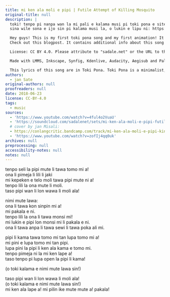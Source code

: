 ```yaml
---
title: mi ken ala moli e pipi | Futile Attempt of Killing Mosquito
original-title: null
description: |
  toki! tenpo pi nanpa wan la mi pali e kalama musi pi toki pona e sitelen tawa!
  sina wile sona e ijo sin pi kalama musi la, o lukin e lipu ni: https://sadale.net/55/

  Hey guys! This is my first toki pona song and my first animation! It's also my first lyrical kinetic typography animation.
  Check out this blogpost. It contains additional info about this song as well as resources for remixing and voice-swapping of this song. The source file of the music is also available: https://sadale.net/55/

  License: CC BY 4.0. Please attribute to "sadale.net" or the URL to the official blogpost above. If you don't want to do the attribution, please contact me and tell me what you're going to do with this piece of work. It's highly likely that I'll grant you attribution exemption.

  Made with LMMS, Inkscape, Synfig, Kdenlive, Audacity, Aegisub and Palette MCT.

  This lyrics of this song are in Toki Pona. Toki Pona is a minimalist, constructed langauge with 123 words invented by jan Sonja. It doesn't take much work to learn this langauge. It can be learned in days and it won't take long to get fluent on it. Learn more by checking out http://tokipona.org/
authors:
  - jan Sate
original-authors: null
proofreaders: null
date: 2018-06-23
license: CC-BY-4.0
tags:
  - music
sources:
  - 'https://www.youtube.com/watch?v=4ful4o2VuaU'
  - 'https://soundcloud.com/sadalenet/sets/mi-ken-ala-moli-e-pipi-futile-attempt-of-killing-mosquito'
  # cover by jan Misali:
  - https://conlangcritic.bandcamp.com/track/mi-ken-ala-moli-e-pipi-kin
  - 'https://www.youtube.com/watch?v=zofIj4qq0uk'
archives: null
preprocessing: null
accessibility-notes: null
notes: null
---
```

tenpo seli la pipi mute li tawa tomo mi a!  
ona li pimeja li lili li jaki  
mi kepeken e telo moli tawa pipi mute ni a!  
tenpo lili la ona mute li moli.  
taso pipi wan li lon wawa li moli ala!

nimi mute lawa:  
ona li tawa kon sinpin mi a!  
mi pakala e ni.  
tenpo lili la ona li tawa monsi mi!  
mi lukin e pipi lon monsi mi li pakala e ni.  
ona li tawa anpa li tawa sewi li tawa poka ali mi.

pipi li kama tawa tomo mi tan lupa tomo mi a!  
mi pini e lupa tomo mi tan pipi.  
lupa pini la pipi li ken ala kama e tomo mi.  
tenpo pimeja ni la mi ken lape a!  
taso tenpo pi lupa open la pipi li kama!

(o toki kalama e nimi mute lawa sin!)  

taso pipi wan li lon wawa li moli ala!  
(o toki kalama e nimi mute lawa sin!)  
mi ken ala lape a! mi pilin ike mute mute a! pakala!
